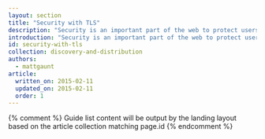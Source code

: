 ```yaml
---
layout: section
title: "Security with TLS"
description: "Security is an important part of the web to protect users and moving forward TLS support will be required to use new and exciting APIs in the future."
introduction: "Security is an important part of the web to protect users and moving forward TLS support will be required to use new and exciting APIs in the future."
id: security-with-tls
collection: discovery-and-distribution
authors:
  - mattgaunt
article:
  written_on: 2015-02-11
  updated_on: 2015-02-11
  order: 1
---
```


{% comment %}
Guide list content will be output by the landing layout based on the article collection matching page.id
{% endcomment %}
